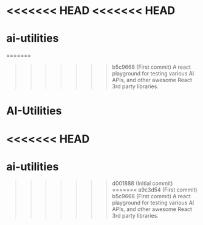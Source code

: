 <<<<<<< HEAD
<<<<<<< HEAD
=======
# ai-utilities
=======
>>>>>>> b5c9668 (First commit)
A react playground for testing various AI APIs, and other awesome React 3rd party libraries.

# AI-Utilities

<<<<<<< HEAD
=======
# ai-utilities
>>>>>>> d001888 (Initial commit)
=======
>>>>>>> a9c3d54 (First commit)
>>>>>>> b5c9668 (First commit)
A react playground for testing various AI APIs, and other awesome React 3rd party libraries.
